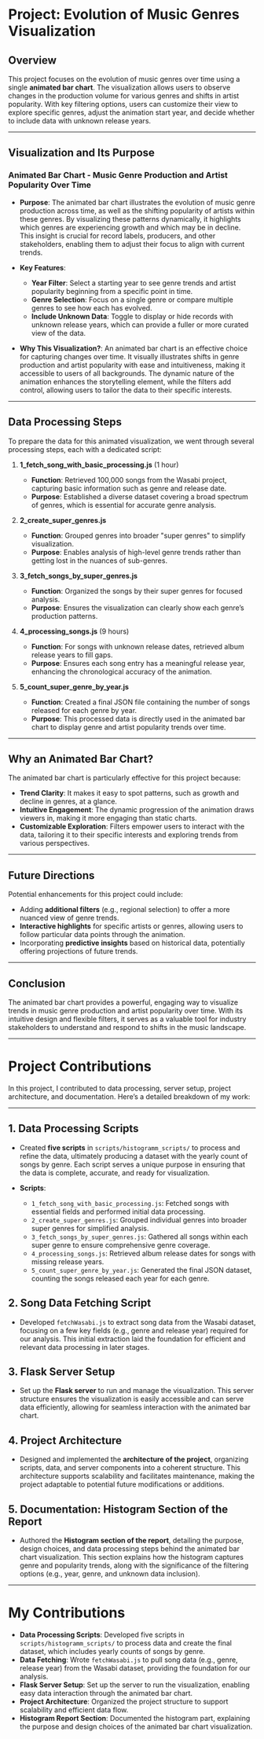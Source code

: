 # Project: Evolution of Music Genres  Visualization

## Overview

This project focuses on the evolution of music genres over time using a single **animated bar chart**. The visualization allows users to observe changes in the production volume for various genres and shifts in artist popularity. With key filtering options, users can customize their view to explore specific genres, adjust the animation start year, and decide whether to include data with unknown release years.

---

## Visualization and Its Purpose

### Animated Bar Chart - Music Genre Production and Artist Popularity Over Time

- **Purpose**: The animated bar chart illustrates the evolution of music genre production across time, as well as the shifting popularity of artists within these genres. By visualizing these patterns dynamically, it highlights which genres are experiencing growth and which may be in decline. This insight is crucial for record labels, producers, and other stakeholders, enabling them to adjust their focus to align with current trends.
  
- **Key Features**:
  - **Year Filter**: Select a starting year to see genre trends and artist popularity beginning from a specific point in time.
  - **Genre Selection**: Focus on a single genre or compare multiple genres to see how each has evolved.
  - **Include Unknown Data**: Toggle to display or hide records with unknown release years, which can provide a fuller or more curated view of the data.

- **Why This Visualization?**: An animated bar chart is an effective choice for capturing changes over time. It visually illustrates shifts in genre production and artist popularity with ease and intuitiveness, making it accessible to users of all backgrounds. The dynamic nature of the animation enhances the storytelling element, while the filters add control, allowing users to tailor the data to their specific interests.

---

## Data Processing Steps

To prepare the data for this animated visualization, we went through several processing steps, each with a dedicated script:

1. **1_fetch_song_with_basic_processing.js**  (1 hour)
   - **Function**: Retrieved 100,000 songs from the Wasabi project, capturing basic information such as genre and release date.
   - **Purpose**: Established a diverse dataset covering a broad spectrum of genres, which is essential for accurate genre analysis.

2. **2_create_super_genres.js**  
   - **Function**: Grouped genres into broader "super genres" to simplify visualization.
   - **Purpose**: Enables analysis of high-level genre trends rather than getting lost in the nuances of sub-genres.

3. **3_fetch_songs_by_super_genres.js**  
   - **Function**: Organized the songs by their super genres for focused analysis.
   - **Purpose**: Ensures the visualization can clearly show each genre’s production patterns.

4. **4_processing_songs.js**  (9 hours)
   - **Function**: For songs with unknown release dates, retrieved album release years to fill gaps.
   - **Purpose**: Ensures each song entry has a meaningful release year, enhancing the chronological accuracy of the animation.

5. **5_count_super_genre_by_year.js**  
   - **Function**: Created a final JSON file containing the number of songs released for each genre by year.
   - **Purpose**: This processed data is directly used in the animated bar chart to display genre and artist popularity trends over time.

---

## Why an Animated Bar Chart?

The animated bar chart is particularly effective for this project because:
- **Trend Clarity**: It makes it easy to spot patterns, such as growth and decline in genres, at a glance.
- **Intuitive Engagement**: The dynamic progression of the animation draws viewers in, making it more engaging than static charts.
- **Customizable Exploration**: Filters empower users to interact with the data, tailoring it to their specific interests and exploring trends from various perspectives.

---

## Future Directions

Potential enhancements for this project could include:
- Adding **additional filters** (e.g., regional selection) to offer a more nuanced view of genre trends.
- **Interactive highlights** for specific artists or genres, allowing users to follow particular data points through the animation.
- Incorporating **predictive insights** based on historical data, potentially offering projections of future trends.

---

## Conclusion

The animated bar chart provides a powerful, engaging way to visualize trends in music genre production and artist popularity over time. With its intuitive design and flexible filters, it serves as a valuable tool for industry stakeholders to understand and respond to shifts in the music landscape.

----

# Project Contributions

In this project, I contributed to data processing, server setup, project architecture, and documentation. Here’s a detailed breakdown of my work:

---

## 1. Data Processing Scripts
   - Created **five scripts** in `scripts/histogramm_scripts/` to process and refine the data, ultimately producing a dataset with the yearly count of songs by genre. Each script serves a unique purpose in ensuring that the data is complete, accurate, and ready for visualization.
   
   - **Scripts**:
     - `1_fetch_song_with_basic_processing.js`: Fetched songs with essential fields and performed initial data processing.
     - `2_create_super_genres.js`: Grouped individual genres into broader super genres for simplified analysis.
     - `3_fetch_songs_by_super_genres.js`: Gathered all songs within each super genre to ensure comprehensive genre coverage.
     - `4_processing_songs.js`: Retrieved album release dates for songs with missing release years.
     - `5_count_super_genre_by_year.js`: Generated the final JSON dataset, counting the songs released each year for each genre.

## 2. Song Data Fetching Script
   - Developed `fetchWasabi.js` to extract song data from the Wasabi dataset, focusing on a few key fields (e.g., genre and release year) required for our analysis. This initial extraction laid the foundation for efficient and relevant data processing in later stages.

## 3. Flask Server Setup
   - Set up the **Flask server** to run and manage the visualization. This server structure ensures the visualization is easily accessible and can serve data efficiently, allowing for seamless interaction with the animated bar chart.

## 4. Project Architecture
   - Designed and implemented the **architecture of the project**, organizing scripts, data, and server components into a coherent structure. This architecture supports scalability and facilitates maintenance, making the project adaptable to potential future modifications or additions.

## 5. Documentation: Histogram Section of the Report
   - Authored the **Histogram section of the report**, detailing the purpose, design choices, and data processing steps behind the animated bar chart visualization. This section explains how the histogram captures genre and popularity trends, along with the significance of the filtering options (e.g., year, genre, and unknown data inclusion).

---

# My Contributions

- **Data Processing Scripts**: Developed five scripts in `scripts/histogramm_scripts/` to process data and create the final dataset, which includes yearly counts of songs by genre.
- **Data Fetching**: Wrote `fetchWasabi.js` to pull song data (e.g., genre, release year) from the Wasabi dataset, providing the foundation for our analysis.
- **Flask Server Setup**: Set up the server to run the visualization, enabling easy data interaction through the animated bar chart.
- **Project Architecture**: Organized the project structure to support scalability and efficient data flow.
- **Histogram Report Section**: Documented the histogram part, explaining the purpose and design choices of the animated bar chart visualization.